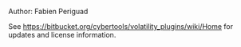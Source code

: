 Author: Fabien Periguad 

See https://bitbucket.org/cybertools/volatility_plugins/wiki/Home for updates and license information. 